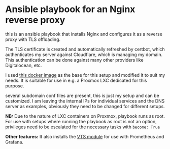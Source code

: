 # Ansible playbook for an Nginx reverse proxy

this is an ansible playbook that installs Nginx and configures it as a reverse proxy with TLS offloading.

The TLS certificate is created and automatically refreshed by certbot, which authenticates my server against Cloudflare, which is managing my domain.<br>
This authentication can be done against many other providers like Digitalocean, etc.

I used [this docker image](https://github.com/linuxserver/docker-letsencrypt) as the base for this setup and modified it to suit my needs. It is suitable for use in e.g. a Proxmox LXC dedicated for this purpose.

several subdomain conf files are present, this is just my setup and can be customized. I am leaving the internal IPs for individual services and the DNS server as examples, obviously they need to be changed for different setups.

**NB:**
Due to the nature of LXC containers on Proxmox, playbook runs as root. For use with setups where running the playbook as root is not an option, privileges need to be escalated for the necessary tasks with `become: True`

**Other features:**
It also installs the [VTS module](https://github.com/vozlt/nginx-module-vts) for use with Prometheus and Grafana.
